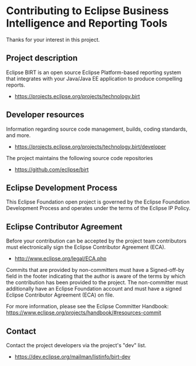 # Contributing to Eclipse Business Intelligence and Reporting Tools

Thanks for your interest in this project.

## Project description

Eclipse BIRT is an open source Eclipse Platform-based reporting system that
integrates with your Java/Java EE application to produce compelling reports.

* https://projects.eclipse.org/projects/technology.birt

## Developer resources

Information regarding source code management, builds, coding standards, and
more.

* https://projects.eclipse.org/projects/technology.birt/developer

The project maintains the following source code repositories

* https://github.com/eclipse/birt

## Eclipse Development Process

This Eclipse Foundation open project is governed by the Eclipse Foundation
Development Process and operates under the terms of the Eclipse IP Policy.

## Eclipse Contributor Agreement

Before your contribution can be accepted by the project team contributors must
electronically sign the Eclipse Contributor Agreement (ECA).

* http://www.eclipse.org/legal/ECA.php

Commits that are provided by non-committers must have a Signed-off-by field in
the footer indicating that the author is aware of the terms by which the
contribution has been provided to the project. The non-committer must
additionally have an Eclipse Foundation account and must have a signed Eclipse
Contributor Agreement (ECA) on file.

For more information, please see the Eclipse Committer Handbook:
https://www.eclipse.org/projects/handbook/#resources-commit

## Contact

Contact the project developers via the project's "dev" list.

* https://dev.eclipse.org/mailman/listinfo/birt-dev

